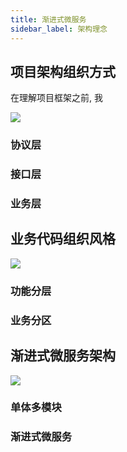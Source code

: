 ```yaml
---
title: 渐进式微服务 
sidebar_label: 架构理念
---
```


## 项目架构组织方式

在理解项目框架之前, 我

![](/img/mcube/project_arch.png)

### 协议层


### 接口层


### 业务层



## 业务代码组织风格

![](/img/mcube/mvc_ddd.png)

### 功能分层


### 业务分区


## 渐进式微服务架构

![](/img/mcube/micro.png)


### 单体多模块



### 渐进式微服务